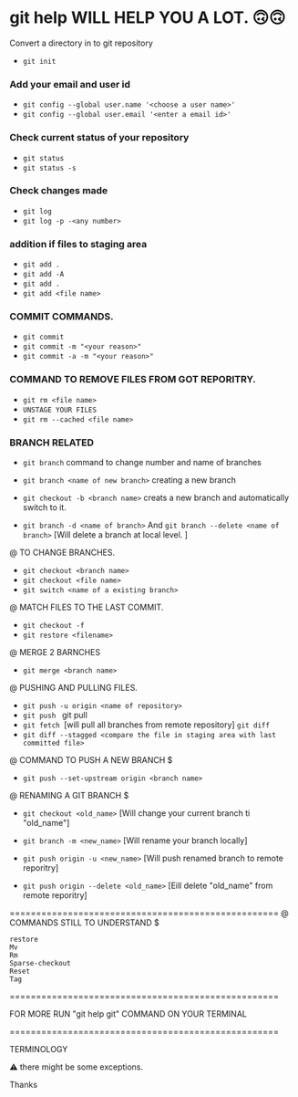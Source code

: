 git help <Command name> WILL HELP YOU A LOT. 🙃🙃
===================================================
Convert a directory in to git repository
* `git init`

### Add your email and user id
- `git config --global user.name '<choose a user name>'`
- `git config --global user.email '<enter a email id>'`

### Check current status of your repository
- `git status`
- `git status -s`

### Check changes made
- `git log`
- `git log -p -<any number>`

### addition if files to staging area
- `git add .`
- `git add -A`
- `git add .`
- `git add <file name>`

### COMMIT COMMANDS. 
- `git commit`
- `git commit -m "<your reason>"`
- `git commit -a -m "<your reason>"`

### COMMAND TO REMOVE FILES FROM GOT REPORITRY. 
- `git rm <file name> `
- `UNSTAGE YOUR FILES`
- `git rm --cached <file name>`

### BRANCH RELATED
- `git branch` command to change number and name of branches

- `git branch <name of new branch>` creating a new branch
- `git checkout -b <branch name>` creats a new branch and automatically switch to it.
- `git branch -d <name of branch>`
And
`git branch --delete <name of branch>`
[Will delete a branch at local level. ]


@ TO CHANGE BRANCHES. 
- `git checkout <branch name>`
- `git checkout <file name>`
- `git switch <name of a existing branch>`


@ MATCH FILES TO THE LAST COMMIT. 
- `git checkout -f `
- `git restore <filename>`

@ MERGE 2 BARNCHES
- `git merge <branch name>`

@ PUSHING AND PULLING FILES. 
- `git push -u origin <name of repository>`
- `git push `
git pull
- `git fetch `[will pull all branches from remote repository]
`git diff` <compare file in working tree with staging area>
- `git diff --stagged <compare the file in staging area with last committed file>`







@ COMMAND TO PUSH A NEW BRANCH $
- `git push --set-upstream origin <branch name>`





@ RENAMING A GIT BRANCH $

- `git checkout <old_name>`
  [Will change your current branch ti "old_name"]

- `git branch -m <new_name>`
  [Will rename your branch locally]

- `git push origin -u <new_name>`
  [Will push renamed branch to remote reporitry]

- `git push origin --delete <old_name>`
  [Eill delete "old_name" from remote reporitry]


===================================================
@ COMMANDS STILL TO UNDERSTAND $
```
restore
Mv 
Rm
Sparse-checkout
Reset
Tag
```
===================================================


FOR MORE RUN "git help git" COMMAND ON YOUR TERMINAL

===================================================

TERMINOLOGY

⚠️ there might be some exceptions. 

Thanks
